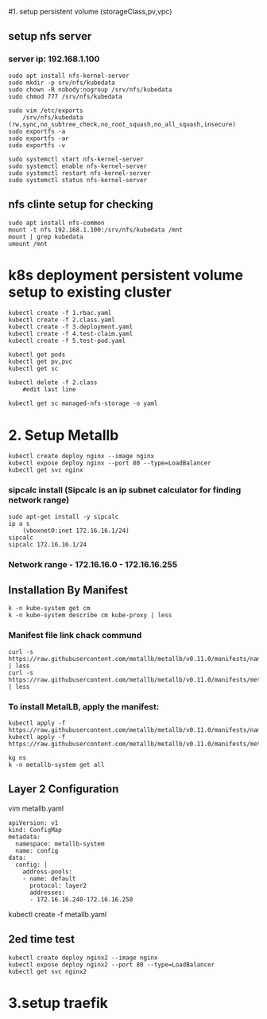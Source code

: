 
#1. setup persistent volume (storageClass,pv,vpc)

## setup nfs server 
### server ip: 192.168.1.100
```
sudo apt install nfs-kernel-server
sudo mkdir -p srv/nfs/kubedata
sudo chown -R nobody:nogroup /srv/nfs/kubedata
sudo chmod 777 /srv/nfs/kubedata

sudo vim /etc/exports
    /srv/nfs/kubedata (rw,sync,no_subtree_check,no_root_squash,no_all_squash,insecure)
sudo exportfs -a
sudo exportfs -ar
sudo exportfs -v

sudo systemctl start nfs-kernel-server
sudo systemctl enable nfs-kernel-server
sudo systemctl restart nfs-kernel-server
sudo systemctl status nfs-kernel-server
```

## nfs clinte setup for checking

```
sudo apt install nfs-common
mount -t nfs 192.168.1.100:/srv/nfs/kubedata /mnt
mount | grep kubedata
umount /mnt

```

# k8s deployment persistent volume setup to existing cluster

```
kubectl create -f 1.rbac.yaml
kubectl create -f 2.class.yaml
kubectl create -f 3.deployment.yaml
kubectl create -f 4.test-claim.yaml
kubectl create -f 5.test-pod.yaml

kubectl get pods
kubectl get pv,pvc
kubectl get sc

kubectl delete -f 2.class
    #edit last line

kubectl get sc managed-nfs-storage -o yaml

```


# 2. Setup Metallb

```
kubectl create deploy nginx --image nginx
kubectl expose deploy nginx --port 80 --type=LoadBalancer
kubectl get svc nginx
```
### sipcalc install (Sipcalc is an ip subnet calculator for finding network range)

```
sudo apt-get install -y sipcalc
ip a s
    (vboxnet0:inet 172.16.16.1/24)
sipcalc
sipcalc 172.16.16.1/24
```
### Network range		- 172.16.16.0 - 172.16.16.255

## Installation By Manifest

```
k -n kube-system get cm
k -n kube-system describe cm kube-proxy | less
```

### Manifest file link chack commund
```
curl -s https://raw.githubusercontent.com/metallb/metallb/v0.11.0/manifests/namespace.yaml | less
curl -s https://raw.githubusercontent.com/metallb/metallb/v0.11.0/manifests/metallb.yaml | less
```
### To install MetalLB, apply the manifest:

```
kubectl apply -f https://raw.githubusercontent.com/metallb/metallb/v0.11.0/manifests/namespace.yaml
kubectl apply -f https://raw.githubusercontent.com/metallb/metallb/v0.11.0/manifests/metallb.yaml

kg ns
k -n metallb-system get all
```
## Layer 2 Configuration

vim metallb.yaml

```
apiVersion: v1
kind: ConfigMap
metadata:
  namespace: metallb-system
  name: config
data:
  config: |
    address-pools:
    - name: default
      protocol: layer2
      addresses:
      - 172.16.16.240-172.16.16.250
```

kubectl create -f metallb.yaml

## 2ed time test

```
kubectl create deploy nginx2 --image nginx
kubectl expose deploy nginx2 --port 80 --type=LoadBalancer
kubectl get svc nginx2

```

# 3.setup traefik 






